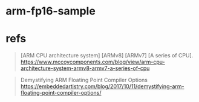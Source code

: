 # arm-fp16-sample

# refs
> [ARM CPU architecture system] [ARMv8] [ARMv7] [A series of CPU].
> https://www.mccoycomponents.com/blog/view/arm-cpu-architecture-system-armv8-armv7-a-series-of-cpu

> Demystifying ARM Floating Point Compiler Options
> https://embeddedartistry.com/blog/2017/10/11/demystifying-arm-floating-point-compiler-options/
